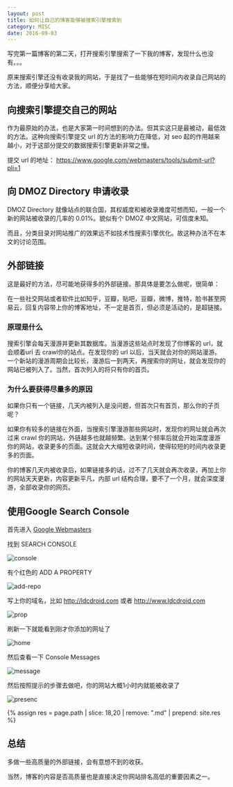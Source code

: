 ```yaml
---
layout: post
title: 如何让自己的博客能够被搜索引擎搜索到
category: MISC
date: 2016-09-03
---
```


写完第一篇博客的第二天，打开搜索引擎搜索了一下我的博客，发现什么也没有。。。

原来搜索引擎还没有收录我的网站，于是找了一些能够在短时间内收录自己网站的方法，顺便分享给大家。

## 向搜索引擎提交自己的网站

作为最原始的办法，也是大家第一时间想到的办法。但其实这只是最被动，最低效的方法。这种向搜索引擎提交 url 的方法的影响力在降低，对 seo 起的作用越来越小，对于这部分提交的数据搜索引擎更新非常之慢。

提交 url 的地址： <https://www.google.com/webmasters/tools/submit-url?pli=1>

## 向 DMOZ Directory 申请收录

DMOZ Directory 就像站点的联合国，其权威度和被收录难度可想而知，一般一个新的网站被收录的几率的 0.01%。貌似有个 DMOZ 中文网站，可信度未知。

而且，分类目录对网站推广的效果远不如技术性搜索引擎优化。故这种办法不在本文的讨论范围。

## 外部链接

这是最好的方法，尽可能地获得多的外部链接。那具体是要怎么做呢，很简单：

在一些社交网站或者软件比如知乎，豆瓣，贴吧，豆瓣，微博，推特，脸书甚至网易云，回复内容带上你的博客地址，不一定是首页，但必须是活动的，是超链接。

### 原理是什么

搜索引擎会每天漫游并更新其数据库。当漫游这些站点时发现了你博客的 url，就会顺着url 去 crawl你的站点。在发现你的 url 以后，当天就会对你的网站漫游。一个新站的漫游周期会比较长，漫游后一到两天，再搜索你的网址，就会发现你的网站已被列入了。当然，首次列入的将只有你的首页。

### 为什么要获得尽量多的原因

如果你只有一个链接，几天内被列入是没问题，但首次只有首页，那么你的子页呢？

如果你有较多的链接在外面，当搜索引擎漫游那些网站时，发现你的网址就会再次过来 crawl 你的网站，外链越多也就越频繁。达到某个频率后就会开始深度漫游你的网站，收录更多的页面。这就会大大缩短收录时间，使得较短的时间内收录更多的页面。

你的博客几天内被收录后，如果链接多的话，过不了几天就会再次收录，再加上你的网站天天更新，内容更新平凡，内部 url 结构合理，要不了一个月，就会深度漫游，全部收录你的网页。

## 使用Google Search Console

首先进入 [Google Webmasters](https://www.google.com/webmasters/)

找到 SEARCH CONSOLE 

![console][console]

有个红色的 ADD A PROPERTY 

![add-repo][add-repo]

写上你的域名，比如 <http://ldcdroid.com> 或者 <http://www.ldcdroid.com> 

![prop][prop]

刷新一下就能看到刚才你添加的网址了

![home][home]

然后查看一下 Console Messages

![message][message]

然后按照提示的步骤去做吧，你的网站大概1小时内就能被收录了

![presenc][presenc]

{% assign res = page.path | slice: 18,20 | remove: ".md" | prepend: site.res %}

[console]: {{res}}/search-console.png
[add-repo]: {{res}}/add-property.png
[prop]: {{res}}/enter-url.png
[home]: {{res}}/console-home.png
[message]: {{res}}/console-message.png
[presenc]: {{res}}/search-presenc.png

## 总结

多做一些高质量的外部链接，会有意想不到的收获。

当然，博客的内容是否高质量也是直接决定你网站排名高低的重要因素之一。
